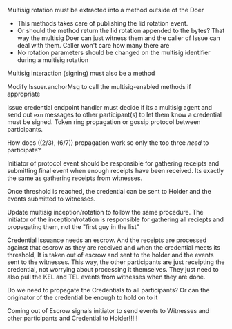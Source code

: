 
Multisig rotation must be extracted into a method outside of the Doer
* This methods takes care of publishing the lid rotation event.
* Or should the method return the lid rotation appended to the bytes?  That way the multisig Doer can just witness them 
  and the caller of Issue can deal with them.  Caller won't care how many there are
* No rotation parameters should be changed on the multisig identifier during a multisig rotation


Multisig interaction (signing) must also be a method

Modify Issuer.anchorMsg to call the multisig-enabled methods if appropriate

Issue credential endpoint handler must decide if its a multisig agent and send out `exn` messages to other 
participant(s) to let them know a credential must be signed.  Token ring propagation or gossip protocol between 
participants.

How does ((2/3), (6/7)) propagation work so only the top three _need_ to participate?

Initiator of protocol event should be responsible for gathering receipts and submitting final event when enough 
receipts have been received.  Its exactly the same as gathering receipts from witnesses.

Once threshold is reached, the credential can be sent to Holder and the events submitted to witnesses.

Update multisig inception/rotation to follow the same procedure.  The initiator of the inception/rotation is 
responsible for gathering all reciepts and propagating them, not the "first guy in the list"

Credential Issuance needs an escrow.  And the receipts are processed against that escrow as they are received and 
when the credential meets its threshold, It is taken out of escrow and sent to the holder and the events sent to the 
witnesses.  This way, the other participants are just receipting the credential, not worrying about processing it 
themselves.  They just need to also pull the KEL and TEL events from witnesses when they are done.  

Do we need to propagate the Credentials to all participants?  Or can the originator of the credential be enough to 
hold on to it

Coming out of Escrow signals initiator to send events to Witnesses and other participants and Credential to Holder!!!!!